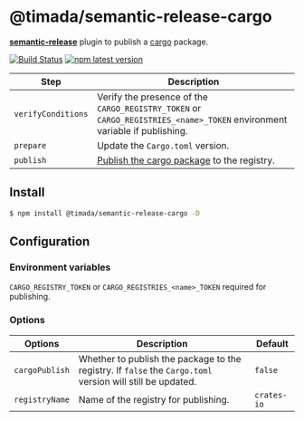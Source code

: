 # @timada/semantic-release-cargo

[**semantic-release**](https://github.com/semantic-release/semantic-release) plugin to publish a [cargo](https://github.com/rust-lang/cargo) package.

[![Build Status](https://github.com/timada-org/semantic-release-cargo/workflows/Test/badge.svg)](https://github.com/timada-org/semantic-release-cargo/actions?query=workflow%3ATest+branch%3Amaster) [![npm latest version](https://img.shields.io/npm/v/@timada/semantic-release-cargo/latest.svg)](https://www.npmjs.com/package/@timada/semantic-release-cargo)

| Step | Description |
|------|-------------|
| `verifyConditions` | Verify the presence of the `CARGO_REGISTRY_TOKEN` or `CARGO_REGISTRIES_<name>_TOKEN` environment variable if publishing. |
| `prepare` | Update the `Cargo.toml` version. |
| `publish` | [Publish the cargo package](https://doc.rust-lang.org/cargo/commands/cargo-publish.html) to the registry. |

## Install

```bash
$ npm install @timada/semantic-release-cargo -D
```

## Configuration

### Environment variables

`CARGO_REGISTRY_TOKEN` or `CARGO_REGISTRIES_<name>_TOKEN` required for publishing.

### Options

| Options | Description | Default |
|---------|-------------|---------|
| `cargoPublish` | Whether to publish the package to the registry. If `false` the `Cargo.toml` version will still be updated. | `false` |
| `registryName` | Name of the registry for publishing. | `crates-io` |